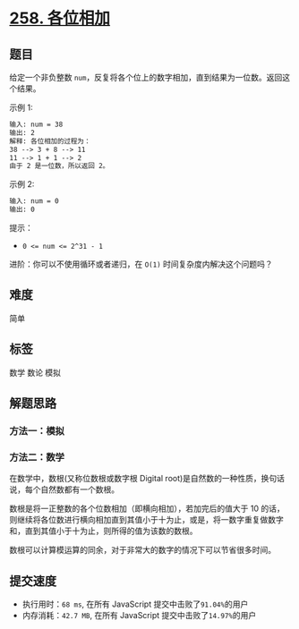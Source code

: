 # [258. 各位相加](https://leetcode-cn.com/problems/add-digits/)

## 题目

给定一个非负整数 `num`，反复将各个位上的数字相加，直到结果为一位数。返回这个结果。

示例 1:

```txt
输入: num = 38
输出: 2
解释: 各位相加的过程为：
38 --> 3 + 8 --> 11
11 --> 1 + 1 --> 2
由于 2 是一位数，所以返回 2。
```

示例 2:

```txt
输入: num = 0
输出: 0
```

提示：

- `0 <= num <= 2^31 - 1`

进阶：你可以不使用循环或者递归，在 `O(1)` 时间复杂度内解决这个问题吗？

## 难度

简单

## 标签

数学 数论 模拟

## 解题思路

### 方法一：模拟

### 方法二：数学

在数学中，数根(又称位数根或数字根 Digital root)是自然数的一种性质，换句话说，每个自然数都有一个数根。

数根是将一正整数的各个位数相加（即横向相加），若加完后的值大于 10 的话，则继续将各位数进行横向相加直到其值小于十为止，或是，将一数字重复做数字和，直到其值小于十为止，则所得的值为该数的数根。

数根可以计算模运算的同余，对于非常大的数字的情况下可以节省很多时间。

## 提交速度

- 执行用时：`68 ms`, 在所有 JavaScript 提交中击败了`91.04%`的用户
- 内存消耗：`42.7 MB`, 在所有 JavaScript 提交中击败了`14.97%`的用户
